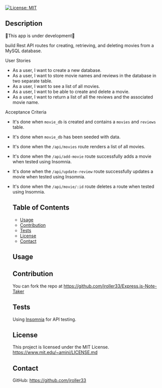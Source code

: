 [![License: MIT](https://img.shields.io/badge/License-MIT-blue.svg)](https://opensource.org/licenses/MIT)
## Description
🚧This app is under development🚧<br/>



build Rest API routes for creating, retrieving, and deleting movies from a MySQL database.

User Stories
* As a user, I want to create a new database.
* As a user, I want to store movie names and reviews in the database in two separate table.
* As a user, I want to see a list of all movies.
* As a user, I want to be able to create and delete a movie.
* As a user, I want to return a list of all the reviews and the associated movie name.

Acceptance Criteria
* It's done when `movie_db` is created and contains a `movies` and `reviews` table.
* It's done when `movie_db` has been seeded with data.
* It's done when the `/api/movies` route renders a list of all movies.
* It's done when the `/api/add-movie` route successfully adds a movie when tested using Insomnia.
* It's done when the `/api/update-review` route successfully updates a movie when tested using Insomnia.
* It's done when the `/api/movie/:id` route deletes a route when tested using Insomnia.


  ## Table of Contents
  - [Usage](#usage)
  - [Contribution](#contribution)
  - [Tests](#tests)
  - [License](#license)
  - [Contact](#contact)
  

  

  ## Usage

  


  ## Contribution
  You can fork the repo at https://github.com/jroller33/Express.js-Note-Taker
  
  ## Tests
  Using [Insomnia](https://insomnia.rest/) for API testing.

  ## License
  This project is licensed under the MIT License. <br/>
  https://www.mit.edu/~amini/LICENSE.md

  ## Contact
  GitHub: https://github.com/jroller33 
  
